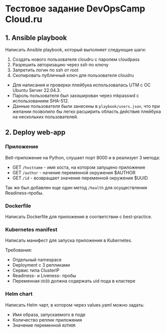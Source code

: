 # Тестовое задание DevOpsCamp Cloud.ru 

## 1. Ansible playbook
Написать Ansible playbook, который выполняет следующие шаги:

1. Создать нового пользователя cloudru с паролем cloudpass 
1. Разрешить авторизацию через ssh по ключу
1. Запретить логин по ssh от root 
1. Скопировать публичный ключ для пользователя cloudru

* Для написания и проверки плейбука использовалась UTM c ОС Ubuntu Server 22.04.3.
* Пароль пользователя был захэширован через mkpasswd с использованием SHA-512.
* Данные пользователя были занесены в `playbook/users.json`, что при желании позволило бы легко расширить область действия плейбука на нескольких пользователей.

## 2. Deploy web-app
### Приложение
Веб-приложение на Python, слушает порт 8000 и в реализует 3 метода:
- GET `/hostname` - имя хоста, на котором запущено приложение
- GET `/author` - начение переменной окружения $AUTHOR
- GET `/id` - возвращает значение переменной окружения $UUID

Так же был добавлен еще один метод `/health` для осуществления Readiness-пробы.

### Dockerfile
Написать Dockerfile для приложения в соответствии с best-practice.

### Kubernetes manifest
Написать манифест для запуска приложения в Kubernetes. <br>

Требования:
* Отдельный namespace
* Deployment с 3 репликами
* Сервис типа ClusterIP
* Readiness- и Liveness- пробы 
* Переменная `UUID` должна содержать uid пода в кластере

### Helm chart
Написать Helm чарт, в котором через values.yaml можно задать:
- Имя образа, запускаемого в поде 
- Количество реплик приложения
- Значение переменной `AUTHOR`
